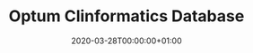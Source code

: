 ---
title: "Optum Clinformatics Database"
subtitle: ""
summary: "Optum’s  Clinformatics® Data Mart (CDM) is a statistically de-identified database of administrative health claims for members of a large national managed care company affiliated with Optum"
owners:
  - organisation: "AbbVie"
    lead: "Weihua Gao"
    alternate: "Shivaji Manthena /Siting Wang"
country: "USA"
source_type: "Insurance claims"
omop: "CDM v5.0"
dbms: "SQL Server (hardoop)"
patient_count: "~8m"
has_covid: "N"
first_time: "Yes"
data_history: "2000-05 to 2019-11"
references: [""]

authors: 
    - "Weihua Gao"
    - "Shivaji Manthena "
    - "Siting Wang"
tags: []
categories: ["dataset"]
date: 2020-03-28T00:00:00+01:00
lastmod: 2020-03-28T00:00:00+01:00
featured: false
draft: false

links:
    - icon: globe
      icon_pack: fas
      name: More information
      url: ""
image:
      placement: 1
      caption: ""
      focal_point: ""
      preview_only: false
      alt_text: ""
projects: []
---